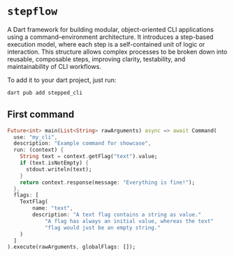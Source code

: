 # ``stepflow``
A Dart framework for building modular, object-oriented CLI applications using a command–environment architecture. 
It introduces a step-based execution model, where each step is a self-contained unit of logic or interaction. 
This structure allows complex processes to be broken down into reusable, composable steps, improving clarity, 
testability, and maintainability of CLI workflows.

To add it to your dart project, just run:
````bash
dart pub add stepped_cli
````

## First command
````dart
Future<int> main(List<String> rawArguments) async => await Command(
  use: "my_cli",
  description: "Example command for showcase",
  run: (context) {
    String text = context.getFlag("text").value;
    if (text.isNotEmpty) {
      stdout.writeln(text);
    }
    return context.response(message: "Everything is fine!");
  },
  flags: [
    TextFlag(
        name: "text", 
        description: "A text flag contains a string as value."
            "A flag has always an initial value, whereas the text"
            "flag would just be an empty string."
    )
  ]
).execute(rawArguments, globalFlags: []);
````
